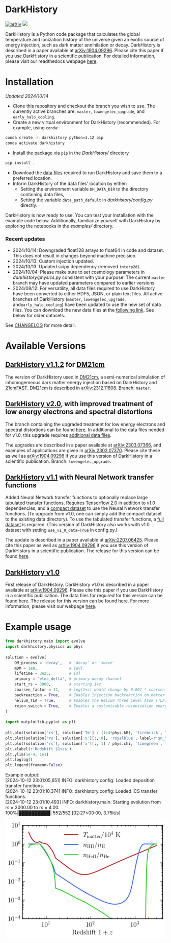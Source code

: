 # DarkHistory

<!-- [<img src="https://travis-ci.org/hongwanliu/DarkHistory.svg?branch=master">](https://travis-ci.org/hongwanliu/DarkHistory) -->
[![arXiv](https://img.shields.io/badge/arXiv-1904.09296%20-green.svg)](https://arxiv.org/abs/1904.09296)
[<img src="https://readthedocs.org/projects/darkhistory/badge/?version=master">](https://readthedocs.org/projects/darkhistory/)

DarkHistory is a Python code package that calculates the global temperature and ionization history of the universe given an exotic source of energy injection, such as dark matter annihilation or decay. DarkHistory is described in a paper available at [arXiv:1904.09296](https://arxiv.org/abs/1904.09296). Please cite this paper if you use DarkHistory in a scientific publication. For detailed information, please visit our readthedocs webpage [here](https://darkhistory.readthedocs.io).

# Installation
*Updated 2024/10/14*

- Clone this repository and checkout the branch you wish to use. The currently active branches are: `master`, `lowengelec_upgrade`, and `early_halo_cooling`.
- Create a new virtual environment for DarkHistory (recommended). For example, using `conda`:
```bash
conda create -n darkhistory python=3.12 pip
conda activate darkhistory
```
- Install the package via `pip` in the *DarkHistory/* directory
```bash
pip install .
```
- Download the [data files](https://doi.org/10.5281/zenodo.13931543) required to run DarkHistory and save them to a preferred location.
- Inform DarkHistory of the data files' location by either:
  - Setting the environment variable `DH_DATA_DIR` to the directory containing data files,
  - Setting the variable `data_path_default` in *darkhistory/config.py* directly.

DarkHistory is now ready to use. You can test your installation with the example code below. Additionally, familiarize yourself with DarkHistory by exploring the notebooks in the *examples/* directory.

### Recent updates
- 2024/10/14: Downgraded float128 arrays to float64 in code and dataset. This does not result in changes beyond machine precision.
- 2024/10/13: Custom injection updated.
- 2024/10/13: Updated scipy dependency (removed `interp2d`).
- 2024/10/04: Please make sure to set cosmology parameters in *darkhistory/physics.py* consistent with your purpose! The current `master` branch may have updated parameters compared to earlier versions.
- 2024/08/12: For versatility, all data files required to use DarkHistory have been converted to either HDF5, JSON, or plain text files. All active branches of DarkHistory (`master`, `lowengelec_upgrade`, and`early_halo_cooling`) have been updated to use the new set of data files. You can download the new data files at the [following link](https://doi.org/10.5281/zenodo.13931543). See below for older datasets.

See [CHANGELOG](CHANGELOG.md) for more detail.

# Available Versions

## [DarkHistory v1.1.2](https://github.com/hongwanliu/DarkHistory) for [DM21cm](https://github.com/yitiansun/DM21cm)

The version of DarkHistory used in [DM21cm](https://github.com/yitiansun/DM21cm), a semi-numerical simulation of inhomogemeous dark matter energy injection based on DarkHistory and [21cmFAST](https://github.com/joshwfoster/21cmFAST). DM21cm is described in [arXiv:2312.11608](https://arxiv.org/abs/2312.11608). Branch: `master`.

## [DarkHistory v2.0](https://github.com/hongwanliu/DarkHistory/releases/tag/v2.0.0), with improved treatment of low energy electrons and spectral distortions

The branch containing the upgraded treatment for low energy electrons and spectral distortions can be found [here](https://github.com/hongwanliu/DarkHistory/tree/lowengelec_upgrade). In additional to the data files needed for v1.0, this upgrade requires [additional data files](https://doi.org/10.5281/zenodo.7651517).

The upgrades are described in a paper available at [arXiv:2303.07366](https://arxiv.org/abs/2303.07366), and examples of applications are given in [arXiv:2303.07370](https://arxiv.org/abs/2303.07370). Please cite these as well as [arXiv:1904.09296](https://arxiv.org/abs/1904.09296) if you use this version of DarkHistory in a scientific publication. Branch: `lowengelec_upgrade`.

## [DarkHistory v1.1](https://github.com/hongwanliu/DarkHistory/releases/tag/v1.1.0) with Neural Network transfer functions

Added Neural Network transfer functions to optionally replace large tabulated transfer functions. Requires [Tensorflow 2.0](https://www.tensorflow.org/install) in addition to v1.0 dependencies, and a [compact dataset](https://doi.org/10.5281/zenodo.6819281) to use the Neural Network transfer functions. (To upgrade from v1.0, one can simply add the compact dataset to the existing data directory). To use the tabulated transfer functions, a [full dataset](https://doi.org/10.5281/zenodo.6819310) is required. (This version of DarkHistory also works with v1.0 dataset with setting `use_v1_0_data=True` in config.py.)

The update is described in a paper available at [arXiv:2207.06425](https://arxiv.org/abs/2207.06425). Please cite this paper as well as [arXiv:1904.09296](https://arxiv.org/abs/1904.09296) if you use this version of DarkHistory in a scientific publication. The release for this version can be found [here](https://github.com/hongwanliu/DarkHistory/releases/tag/v1.1.0).

## [DarkHistory v1.0](https://github.com/hongwanliu/DarkHistory/releases/tag/v1.0.0)

First release of DarkHistory. DarkHistory v1.0 is described in a paper available at [arXiv:1904.09296](https://arxiv.org/abs/1904.09296). Please cite this paper if you use DarkHistory in a scientific publication. The data files for required for this version can be found [here](https://doi.org/10.7910/DVN/DUOUWA). The release for this version can be found [here](https://github.com/hongwanliu/DarkHistory/releases/tag/v1.0.0). For more information, please visit our webpage [here](https://darkhistory.readthedocs.io).

# Example usage

```python
from darkhistory.main import evolve
import darkhistory.physics as phys

solution = evolve(
    DM_process = 'decay',   # 'decay' or 'swave'
    mDM = 1e8,              # [eV]
    lifetime = 3e25,        # [s]
    primary = 'elec_delta', # primary decay channel
    start_rs = 3000,        # starting 1+z
    coarsen_factor = 12,    # log(1+z) would change by 0.001 * coarsen_factor for next step
    backreaction = True,    # Enables injection backreaction on matter temperature and ionization.
    helium_TLA = True,      # Enables the Helium Three Level Atom (TLA) solver.
    reion_switch = True,    # Enables a customizable reionization energy injection.
)

import matplotlib.pyplot as plt

plt.plot(solution['rs'], solution['Tm'] / (1e4*phys.kB), 'firebrick', label=r'$T_\mathrm{matter}/10^4$~K')
plt.plot(solution['rs'], solution['x'][:, 0], 'royalblue', label=r'$n_\mathrm{HII}/n_\mathrm{H}$')
plt.plot(solution['rs'], solution['x'][:, 1] / phys.chi, 'limegreen', label=r'$n_\mathrm{HeII}/n_\mathrm{He}$')
plt.xlabel(r'Redshift $1+z$')
plt.ylim(1e-4, 1e1)
plt.loglog()
plt.legend(frameon=False)
```
Example output: \
[2024-10-12 23:01:05,651] INFO: darkhistory.config: Loaded deposition transfer functions. \
[2024-10-12 23:01:10,374] INFO: darkhistory.config: Loaded ICS transfer functions. \
[2024-10-12 23:01:10,493] INFO: darkhistory.main: Starting evolution from rs = 3000.00 to rs = 4.00. \
100%|██████████| 552/552 [02:27<00:00,  3.75it/s]
<p align="left"><img src="examples/example_run_results.png" width=600/></p>
